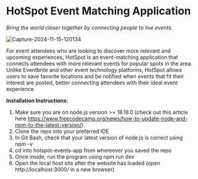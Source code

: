 # HotSpot Event Matching Application
_Bring the world closer together by connecting people to live events._

![Capture-2024-11-15-120134](https://github.com/user-attachments/assets/fd7afaa2-f28a-47d9-98aa-992a48a922db)


For event attendees who are looking to discover more relevant and upcoming experiences, HotSpot is an event-matching application that connects attendees with more relevant events for popular spots in the area. Unlike Eventbrite and other event technology platforms, HotSpot allows users to save favorite locations and be notified when events that fit their interest are posted, better connecting attendees with their ideal event experience.

**Installation Instructions:**
1. Make sure you are on node.js version >= 18.18.0 (check out this article here https://www.freecodecamp.org/news/how-to-update-node-and-npm-to-the-latest-version/)
2. Clone the repo into your preferred IDE
3. In Git Bash, check that your latest version of node.js is correct using
     npm -v
5. cd into hotspot-events-app from whereever you saved the repo
6. Once inside, run the program using
     npm run dev
7. Open the local host site after the website has loaded (open http://localhost:3000/ in a new browser)
